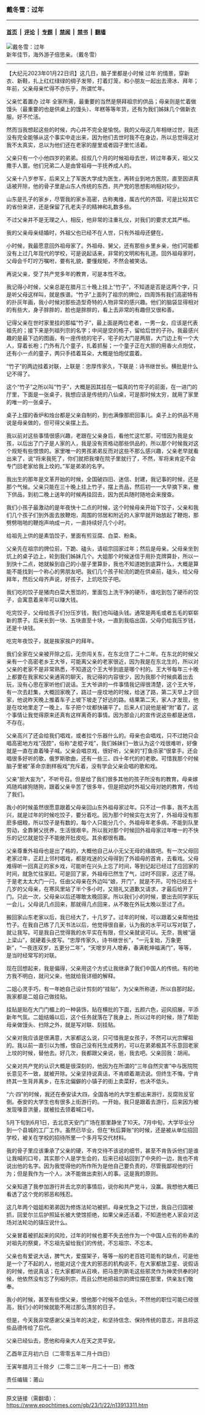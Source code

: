 ### 戴冬雪：过年

---

#### [首页](../../../..?n13913311) &nbsp;|&nbsp; [评论](../../../../../epoch-comment?n13913311) &nbsp;|&nbsp; [专题](../../../../../epoch-special?n13913311) &nbsp;|&nbsp; [禁闻](../../../../../epoch-news?n13913311) &nbsp;|&nbsp; [禁书](../../../../../books?n13913311) &nbsp;|&nbsp; [翻墙](https://github.com/gfw-breaker/nogfw/blob/master/README.md?n13913311)


<div><img alt="戴冬雪：过年" class="attachment-djy_600_400 size-djy_600_400 wp-post-image" src="https://i.epochtimes.com/assets/uploads/2023/01/id13913331-BE1450D5-B40E-4AC9-AD1A-2094261641AE_1_201_a-600x400.jpg"/>
<div class="caption">
 新年佳节，海外游子倍思亲。（戴冬雪）
</div></div><hr/><div class="post_content" id="artbody" itemprop="articleBody">
 <!-- article content begin -->
 <p>
  【大纪元2023年01月22日讯】这几日，脑子里都是小时候
  <ok href="https://www.epochtimes.com/gb/tag/%E8%BF%87%E5%B9%B4.html">
   过年
  </ok>
  的情景，穿新衣、新鞋，扎上红红绿绿的绸子发带，打着灯笼，和小朋友一起出去滑冰、拜年；年前，父亲母亲忙得不亦乐乎，所谓忙年。
 </p>
 <p>
  父亲忙着置办
  <ok href="https://www.epochtimes.com/gb/tag/%E8%BF%87%E5%B9%B4.html">
   过年
  </ok>
  全家所需，最重要的当然是祭拜祖宗的供品；母亲则是忙着做馒头（最重要的也是供桌上的馒头）、年糕等等年货，还有为我们姊妹几个做新衣服。好不忙活。
 </p>
 <p>
  然而当我想起这些的时候，内心并不完全是愉悦。我的父母这几年相继过世，我还没有完全能够从这个事实中走出来，因为他们去世时我不在身边，所以总觉得这对我不太真实，总以为他们还在老家的屋里或者园子里忙活着。
 </p>
 <p>
  父亲只有一个小他四岁的弟弟。叔叔几个月的时候祖母去世，转过年春天，祖父又撒手人寰。他们兄弟二人是由曾祖母一手抚养成人的。
 </p>
 <p>
  父亲十八岁参军，后来又上了军医大学成为医生，再转业到地方医院，直至因讲真话被开除，他的骨子里是山东人传统的东西，共产党的思想影响相对较少。
 </p>
 <p>
  山东是孔子的家乡，尽管我的家乡高密，古称夷维，属古代的齐国，可是比较其它的省份来讲，还是保留了孔老夫子的精神和礼数多些。
 </p>
 <p>
  不过父亲并不是无理之人，相反，他非常的注重礼仪，对我们的要求尤其严格。
 </p>
 <p>
  我的父亲母亲结婚时，外祖父也已经不在人世，只有外祖母还健在。
 </p>
 <p>
  小时候，我最愿意回外祖母家了。外祖母、舅父，还有那些乡里乡亲，他们可能都没有上过几年现代的学校，可是说起话来，非常的文明和有礼道。回外祖母家时，父母会千叮咛万嘱咐，要有礼貌，要懂规矩，不然会被笑话。
 </p>
 <p>
  再说父亲，受了共产党多年的教育，可是本性不改。
 </p>
 <p>
  我记得小时候，父亲总是在腊月三十晚上挂上“竹子”，不知道是否是这两个字，只是听父母这样叫，就是族谱。“竹子”上面列了祖宗的牌位，四周饰有我们高密特有的扑灰年画，我小时候对那些造型奇特的人物非常的感兴趣。他们的脑袋显得相对的有些大，身子胖胖的，脸也是胖胖的，看上去非常的有趣但又很和善。
 </p>
 <p>
  记得父亲在世时家里挂的那幅“竹子”，最上面是两位老者，一男一女，应该是代表祖先的；接下来是列祖列宗的名字；中间是空的格子，留给后世的子孙。我最感兴趣的是最下边的图画，有一座传统的宅子，宅子的大门是两扇，大门边上有一个大人，穿着长袍；门外有几个童子，扎着抓髻；一个童子正在大胆的用香火点炮仗，还有小一点的童子，两只手捂着耳朵，大概是怕炮仗震着。
 </p>
 <p>
  “竹子”的两边挂着对联，上联是：忠厚传家久，下联是：诗书继世长。横批是什么记不得了。
 </p>
 <p>
  这个“竹子”之所以叫“竹子”，大概是因其挂在一幅真的竹帘子的前面，在一进门的厅里，下面是一张桌子，我想应该是传统的八仙桌，可是那时候太穷，就用了家里的唯一的一张桌子。
 </p>
 <p>
  桌子上摆的香炉和烛台都是父亲自制的，到也满像那麽回事儿。桌子上的供品不用说是母亲做的，但可得父亲摆上去。
 </p>
 <p>
  我以前对这些事情很感兴趣，老跟在父亲身后，看他忙这忙那，可惜因为我是女孩，以后出了门子是人家的人，我是没有资格动那些供品的，所以那个时候我对这个规矩有些恨恨的。家里唯一的男孩弟弟反而对这些不那么感兴趣，父亲老早就看出来了，说“将来我死了，你们就把我埋在院子里就行了，不然，军将来肯定不会专门回老家给我上坟的。”军是弟弟的名字。
 </p>
 <p>
  我出生的那年是文革开始的时候，全国破四旧、迷信、封建，我记事的时候，还是那个气候。父亲只能在三十晚上挂上竹子，摆上贡品，然后初一一大早摘下来，撤下供品，到初二晚上送年的时候再挂回去，因为民兵随时随地会来搜查。
 </p>
 <p>
  我们小孩子最激动的是年夜快十二点的时候，这个时候母亲开始下饺子，父亲和我们几个孩子们到外面去放鞭炮，周围的邻居和附近的人家早就开始放起了鞭炮，那劈劈啪啪的鞭炮声响成一片，一直持续好几个小时。
 </p>
 <p>
  给祖先上供的是素馅饺子，里面有煎豆腐、白菜、粉条。
 </p>
 <p>
  父亲先在祖宗的牌位前，下跪、磕头，请祖宗回家过年；然后是母亲。父母亲坐到炕上的桌子边上，轮到我们姊妹几个。大姐那个时候迷信于用扑克牌算卦，所以一到快十二点，她就躲到自己的小屋子里算卦，我也不知道她到底算什么，大概是算能不能找到一个称心的男朋友吧。我们几个孩子轮流的跪在供桌前，磕头，给父母拜年，然后父母齐声说，好孩子，上炕吃饺子吧。
 </p>
 <p>
  我们吃的饺子是猪肉白菜大葱馅的，里面包上洗干净的硬币，谁吃到包了硬币的饺子，会寓意着来年可以赚大钱。
 </p>
 <p>
  吃完饺子，父母给孩子们分压岁钱，我们也叫磕头钱。通常是两毛或者五毛的崭崭新的票子。后来长到一块、五块直至十块，一直到我临出国，父母仍给我压岁钱，还是十块钱。
 </p>
 <p>
  吃完年夜饺子，就是挨家挨户的拜年。
 </p>
 <p>
  我们全家在父亲被开除之后，无奈闯关东，在东北住了二十二年。在东北的时候父亲有一个高密老乡王大爷，可能离父亲的老家很近，因为我是在东北生的，所以对父亲的老家不是非常熟悉，不知道这个王大爷到底是哪个村的。王大爷每年三十晚上都要在我家和父亲通宵的聊天，我记得的内容很少，因为我那个时候疯着出去玩，没有心思在家听他们说话。王大爷讲的一件事情我记得很清楚，这个王大爷，有一次去赶集，大概回家晚了，路过一座坟地的时候，给迷了路，第二天早上才回家，他说昨天晚上推着车子上坡下坡走了好远的路。结果第二天，家人才发现，他是在坟地里走了一晚上，车子把个坟都快碾平了。后来人们说他是被“附”着了。这个事情让我觉得原来还真有这样离奇的事情。因为那会儿的宣传说这些都是迷信，不存在。
 </p>
 <p>
  父亲高兴了还会给我们唱戏，或者拉个乐器什么的。母亲也会唱戏，只不过她只会唱高密地方戏“茂腔”，俗称“走棍子戏”，我们姊妹们一致认为这个戏很难听，好像就是一直在直着嗓子喊。父亲会唱京戏，很好听，父亲的“打鱼杀家”很拿手。还会唱很多好听的歌，俄罗斯歌曲，还有一些三、四十年代的的老歌。可惜我那个时候脑子里被“革命京剧样板戏”充斥着，没有学会父亲会唱的歌和戏。
 </p>
 <p>
  父亲“胆大妄为”，不听号召。但是给了我们很多其他的孩子所没有的教育。母亲嫁鸡随鸡嫁狗随狗，跟着父亲辛苦了很多年，但是把幼时外祖父母对她的教育，传给了我们。
 </p>
 <p>
  我小的时候虽然很愿意跟着父母亲回山东外祖母家过年。只不过一件事，我不太高兴，就是过年的时候吃饺子，要分着吃。因为那个时候实在太穷了，外祖母没有那麽多细粮，所以饺子是有数的，每个人只能分几个。外祖母年老多病，不能到队里劳动，全靠舅父抚养，生活很艰辛。所以我对那个时候回外祖母家过年唯一的不快乐的记忆就是饺子不能敞开肚皮吃。其余都很有趣。
 </p>
 <p>
  父亲尊重外祖母也是出了格的，大概他自己从小无父无母的缘故吧。有一次父母回老家过年，正赶上邻村唱戏，都是戏迷的父母得到了外祖母的首肯，去看戏。父母难得听一回真正的家乡戏，可能听在兴头上忘了时间，等到记起已经过了应回家的时间，就急忙往家赶。可是回了家，外祖母已然生了气，过时不回家，这还了得。于是老太太大门一闩，任由父母亲在外边叫“娘，开门”，就是不开。可怜已经五十几岁的父母亲，在寒风里站了半个多小时，又赔礼又道歉又请求，才最后给开了门。只此一次，父母亲以后还哪敢太晚回家。所以我们小的时候，要出去同学家玩一会儿，父母说几点回来，那就得几点回来，从不敢在外玩太晚以至过了点。
 </p>
 <p>
  搬回家山东老家以后，我已经大了，十几岁了。过年的时候，可以跟着父亲帮他挂竹子。在我自己练了几天书法以后，他觉得很自豪，认为我的水平可以写对联了，就让我写。可是我自己觉得我的水平实在有限，但父亲就说可以。无奈，我被“逼上梁山”，就硬着头皮写。“忠厚传家久，诗书继世长”，“一元复始，万象更新”，“一夜连双岁，五更分二年”，“天增岁月人增寿，春满乾坤福满门”，等等，是当时经常写的对联。
 </p>
 <p>
  现在回想起来，我是偏得，父亲用这个方式让我继承了我们中国人的传统。有的地方我不明白，就问父亲，他就给我详细的解释。
 </p>
 <p>
  二姐心灵手巧，有一年她自己设计剪刻的“挂贴”，为父亲所称道，所以自那时起，我家都是二姐自己做挂贴。
 </p>
 <p>
  挂贴是贴在大门门楣上的一种装饰，贴在横批的下面，五颜六色，迎风招展，平添新年气氛。二姐结婚以后，这个任务就落在了我身上，所以过年的时候，除了帮助母亲做馒头、扫除之外，就是写对联、刻挂贴。
 </p>
 <p>
  父亲对我应该是很满意，大家都这么说，只可惜我是女孩子，不然可以光宗耀祖的。我以前一直引以为憾，恨自己没有托生成男的，可以在弟弟极其不乐意回老家上坟的时候，替他去。好几次，我都跟父亲说，爸，我去吧。父亲回我：胡闹。
 </p>
 <p>
  父亲对共产党的认识大概是很深刻的，他因为在所谓的“三年自然灾害”中与医院院长意见不一致，就被开除。父亲坚持说真话，不肯顺着潮流说。但终生不悔，宁肯终其一生背井离乡，在东北偏僻的小镇子的街上卖菜籽，也决不低头。
 </p>
 <p>
  “六·四”的时候，我还在泰安读大四，全国各地的大学生都出来游行，反腐败反官倒。泰安的大学生也有很多上街游行的。一开始，我只是跟着去游行，后来因为被发现嗓音洪量，就被拉去领着喊口号。
 </p>
 <p>
  5月下旬到6月1日，去北京天安门广场在那里静坐了10天。7月中旬，大学毕业分到一个县城的工厂工作。虽然已毕业，但在“秋后算账”的时候，还是被从单位招回学校，被关在学校的招待所里一个多月写交代材料。
 </p>
 <p>
  我的骨子里应该秉承了父亲的硬，不肯交待不该说的细节，甚至不肯告诉他们是谁让我喊的口号，其实那个人是学生会的，后来已经站回到了中央的一边，我也不肯说出他的名字。因为我觉得他的所作所为是他自己要负责的，尽管我鄙视他的行为；但是我作为一个人，决不能做出卖别人的事。这是我的原则。
 </p>
 <p>
  父亲知道了我参加游行并去北京的事情后，说你和共产党斗，没赢。我想他大概已看透了这个党的邪恶和残忍。
 </p>
 <p>
  这几年两个姐姐和弟弟因为修炼法轮功被抓，母亲忧急之下过世，我自己归国被抓，回爱尔兰后护照延长被大使馆拒绝，如果父亲还活着，不知道他老人家会对这场对法轮功的镇压说什么。
 </p>
 <p>
  父亲冒着被抓起来的风险，过年的时候也要不失去他作为一个中国人应有的朴素的对祖先的祭奠，不忘祖先留给我们的传统，不忘祖宗、不忘本。
 </p>
 <p>
  父亲也有爱说大话，脾气大，爱摆架子，等等一般的老百姓可能有的缺点，可是他是一个了不起的人，他能对这个庞大的邪恶的机构说不，在大家都放卫星、说假话的时候，他说真话；在大家都听从召唤，把马恩列斯毛这些邪灵作为神灵供奉的时候，他依然没有忘了列祖列宗，而且公然地把祖宗的牌位摆在那里，供亲友们敬奉。
 </p>
 <p>
  我小的时候，甚至有些恨父亲，恨他那个时候不会低头，不然他的职位可能已经很高，我们小的时候就能不用过那么清贫的日子。
 </p>
 <p>
  但是，今天我非常感谢父亲当年的决定，和坚持信念、保持传统的意志，并且将这些品德传给了后代。
 </p>
 <p>
  父亲已经仙去，愿他和母亲大人在天之灵平安。
 </p>
 <p>
  乙酉年正月初六日（二零零五年二月十四日）
 </p>
 <p>
  壬寅年腊月三十除夕（二零二三年一月二十一日）修改
 </p>
 <p>
  责任编辑：莆山
 </p>
 <!-- article content end -->
 <div id="below_article_ad">
 </div>
</div>


---

原文链接（需翻墙）：https://www.epochtimes.com/gb/23/1/22/n13913311.htm